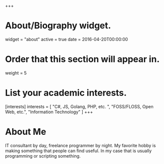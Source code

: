 +++
# About/Biography widget.
widget = "about"
active = true
date = 2016-04-20T00:00:00

# Order that this section will appear in.
weight = 5

# List your academic interests.
[interests]
  interests = [
    "C#, JS, Golang, PHP, etc. ",
    "FOSS/FLOSS, Open Web, etc.",
    "Information Technology"
  ]
+++

# About Me

IT consultant by day, freelance programmer by night. My favorite hobby is making something that people can find useful. In my case that is usually programming or scripting something.
